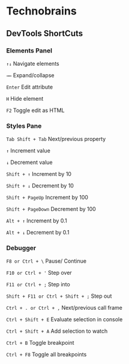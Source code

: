 # Technobrains

## DevTools ShortCuts

### Elements Panel
`↑↓` Navigate elements

`→←` Expand/collapse

`Enter` Edit attribute

`H` Hide element

`F2` Toggle edit as HTML

### Styles Pane

`Tab Shift + Tab` Next/previous property

`↑` Increment value

`↓` Decrement value

`Shift + ↑` Increment by 10

`Shift + ↓` Decrement by 10

`Shift + PageUp` Increment by 100

`Shift + PageDown` Decrement by 100

`Alt + ↑` Increment by 0.1

`Alt + ↓` Decrement by 0.1

### Debugger
`F8 or Ctrl + \` Pause/ Continue

`F10 or Ctrl + '` Step over

`F11 or Ctrl + ;` Step into

`Shift + F11 or Ctrl + Shift + ;` Step out

`Ctrl + . or Ctrl + ,` Next/previous call frame

`Ctrl + Shift + E` Evaluate selection in console

`Ctrl + Shift + A` Add selection to watch

`Ctrl + B` Toggle breakpoint

`Ctrl + F8` Toggle all breakpoints